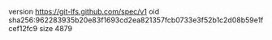 version https://git-lfs.github.com/spec/v1
oid sha256:962283935b20e83f1693cd2ea821357fcb0733e3f52b1c2d08b59e1fcef12fc9
size 4879
